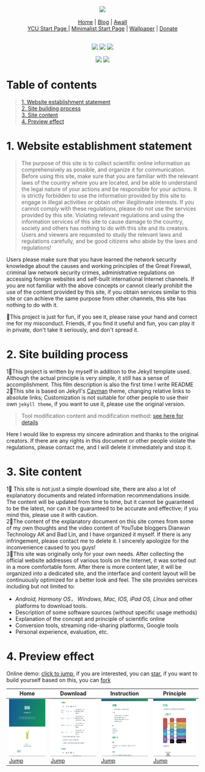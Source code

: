 <!-- logo -->
<p align="center">
    <a href="https://wangcy.tk" alt="Wangcy Logo">
    <img src="https://www.notion.so/image/https%3A%2F%2Fs3-us-west-2.amazonaws.com%2Fsecure.notion-static.com%2F9896bb2e-d7f9-41ac-a4e6-5f9ac2d2f652%2FWCY%E7%9A%84%E4%B8%AA%E4%BA%BAlogo.png?table=block&id=e714d3e8-f158-486c-87e0-baa42b87f805" height="173"/></a>
</p>

<!--个人项目跳转页-->
<div align="center">
    <a href="https://wangcy.tk">Home</a> |
    <a href="https://blog.wangcy.cf/">Blog</a> |
    <a href="https://wangcy.tk/wall">Awall</a> <br>
    <a href="https://ycu.wangcy.cf">YCU Start Page </a> |
    <a href="https://sou.wangcy.tk">Minimalist Start Page</a> |
    <a href="https://wangcy.tk/Wallpaper">Wallpaper</a> |
    <a href="https://donate.wangcy.tk">Donate</a> 
</div>

<!--语言标识-->
<br>
<p align="center">
    <img src="https://img.shields.io/badge/Language%20-HTML-blue">
    <img src="https://img.shields.io/badge/Language%20-MarkDown-green">
    <a href="https://github.com/pages-themes/cayman" ><img src="https://img.shields.io/badge/theme-Jekyll-red"></a>
</p>

<!--语言切换-->
<p align="center">
    <a href="https://wangcy.tk/wall/CHN"><img src="https://img.shields.io/badge/%E8%AF%AD%E8%A8%80-%E4%B8%AD%E6%96%87-brightgreen"></a>
    <a href="http://wangcy.tk/wall/Eng"><img src="https://img.shields.io/badge/Language-English-brightgreen"></a>
</p>    

# Table of contents
> [1. Website establishment statement](#1-website-establishment-statement)<br>
> [2. Site building process](#2-site-building-process)<br>
> [3. Site content](#3-site-content)<br>
> [4. Preview effect](#4-preview-effect)

# 1. Website establishment statement

> The purpose of this site is to collect scientific online information as comprehensively as possible, and organize it for communication. Before using this site, make sure that you are familiar with the relevant laws of the country where you are located, and be able to understand the legal nature of your actions and be responsible for your actions. It is strictly forbidden to use the information provided by this site to engage in illegal activities or obtain other illegitimate interests. If you cannot comply with these regulations, please do not use the services provided by this site. Violating relevant regulations and using the information services of this site to cause damage to the country, society and others has nothing to do with this site and its creators. Users and viewers are requested to study the relevant laws and regulations carefully, and be good citizens who abide by the laws and regulations!

Users please make sure that you have learned the network security knowledge about the causes and working principles of the Great Firewall, criminal law network security crimes, administrative regulations on accessing foreign websites and self-built international Internet channels. If you are not familiar with the above concepts or cannot clearly prohibit the use of the content provided by this site, if you obtain services similar to this site or can achieve the same purpose from other channels, this site has nothing to do with it.<br>

🤣This project is just for fun, if you see it, please raise your hand and correct me for my misconduct. Friends, if you find it useful and fun, you can play it in private, don't take it seriously, and don't spread it.

# 2. Site building process
1⃣️This project is written by myself in addition to the Jekyll template used. Although the actual principle is very simple, it still has a sense of accomplishment. This film description is also the first time I write README<br>
2⃣️This site is based on Jekyll's [Cayman](https://github.com/pages-themes/cayman) theme, changing relative links to absolute links; Customization is not suitable for other people to use their own ```jekyll theme```, if you want to use it, please use the original version. <br>

> Tool modification content and modification method: [see here for details](https://github.com/wchenyi/cayman#readme)

Here I would like to express my sincere admiration and thanks to the original creators. If there are any rights in this document or other people violate the regulations, please contact me, and I will delete it immediately and stop it.

# 3. Site content
1⃣️ This site is not just a simple download site, there are also a lot of explanatory documents and related information recommendations inside. The content will be updated from time to time, but it cannot be guaranteed to be the latest, nor can it be guaranteed to be accurate and effective; if you mind this, please use it with caution.<br>
2⃣️The content of the explanatory document on this site comes from some of my own thoughts and the video content of YouTube bloggers Dianwan Technology AK and Bad Lin, and I have organized it myself. If there is any infringement, please contact me to delete it. I sincerely apologize for the inconvenience caused to you guys!<br>
3⃣️This site was originally only for your own needs. After collecting the official website addresses of various tools on the Internet, it was sorted out in a more comfortable form. After there is more content later, it will be organized into a dedicated site, and the interface and content layout will be continuously optimized for a better look and feel. The site provides services including but not limited to:<br>

- *Android,  Harmony OS， Windows, Mac, IOS, iPad OS, LInux* and other platforms to download tools.
- Description of some software sources (without specific usage methods)
- Explanation of the concept and principle of scientific online
- Conversion tools, streaming ride-sharing platforms, Google tools
- Personal experience, evaluation, etc.

# 4. Preview effect
Online demo: [click to jump](https://wangcy.tk/wall), if you are interested, you can [star](https://github.com/login?return_to=%2Fwchenyi%2Fwall), if you want to build yourself based on this, you can [fork](https://github.com/login?return_to=%2Fwchenyi%2Fwall)

| Home | Download | Instruction | Principle |
|--|--|--|--|
| <img src='./shortcuts/主页.png' height='150'/> [Jump](http://wangcy.tk/wall/)  | <img src='./shortcuts/软件下载.png' height='150'/> [Jump](http://wangcy.tk/wall/assets/Android) | <img src='./shortcuts/说明文档.png' height='150'/> [Jump](http://wangcy.tk/wall/assets/doc) | <img src='./shortcuts/原理内容.png' height='150'/> [Jump](http://wangcy.tk/wall/Awall/%E7%BD%91%E7%BB%9C%E7%9A%84%E6%A6%82%E5%BF%B5) |
